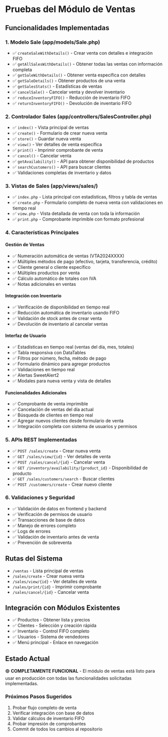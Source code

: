 # Pruebas del Módulo de Ventas

## Funcionalidades Implementadas

### 1. Modelo Sale (app/models/Sale.php)
- ✅ `createSaleWithDetails()` - Crear venta con detalles e integración FIFO
- ✅ `getAllSalesWithDetails()` - Obtener todas las ventas con información completa
- ✅ `getSaleWithDetails()` - Obtener venta específica con detalles
- ✅ `getSaleDetails()` - Obtener productos de una venta
- ✅ `getSalesStats()` - Estadísticas de ventas
- ✅ `cancelSale()` - Cancelar venta y devolver inventario
- ✅ `reduceInventoryFIFO()` - Reducción de inventario FIFO
- ✅ `returnInventoryFIFO()` - Devolución de inventario FIFO

### 2. Controlador Sales (app/controllers/SalesController.php)
- ✅ `index()` - Vista principal de ventas
- ✅ `create()` - Formulario de crear nueva venta
- ✅ `store()` - Guardar nueva venta
- ✅ `view()` - Ver detalles de venta específica
- ✅ `print()` - Imprimir comprobante de venta
- ✅ `cancel()` - Cancelar venta
- ✅ `getAvailability()` - API para obtener disponibilidad de productos
- ✅ `searchCustomers()` - API para buscar clientes
- ✅ Validaciones completas de inventario y datos

### 3. Vistas de Sales (app/views/sales/)
- ✅ `index.php` - Lista principal con estadísticas, filtros y tabla de ventas
- ✅ `create.php` - Formulario completo de nueva venta con validaciones en tiempo real
- ✅ `view.php` - Vista detallada de venta con toda la información
- ✅ `print.php` - Comprobante imprimible con formato profesional

### 4. Características Principales

#### Gestión de Ventas
- ✅ Numeración automática de ventas (VTA2024XXXX)
- ✅ Múltiples métodos de pago (efectivo, tarjeta, transferencia, crédito)
- ✅ Cliente general o cliente específico
- ✅ Múltiples productos por venta
- ✅ Cálculo automático de totales con IVA
- ✅ Notas adicionales en ventas

#### Integración con Inventario
- ✅ Verificación de disponibilidad en tiempo real
- ✅ Reducción automática de inventario usando FIFO
- ✅ Validación de stock antes de crear venta
- ✅ Devolución de inventario al cancelar ventas

#### Interfaz de Usuario
- ✅ Estadísticas en tiempo real (ventas del día, mes, totales)
- ✅ Tabla responsiva con DataTables
- ✅ Filtros por número, fecha, método de pago
- ✅ Formulario dinámico para agregar productos
- ✅ Validaciones en tiempo real
- ✅ Alertas SweetAlert2
- ✅ Modales para nueva venta y vista de detalles

#### Funcionalidades Adicionales
- ✅ Comprobante de venta imprimible
- ✅ Cancelación de ventas del día actual
- ✅ Búsqueda de clientes en tiempo real
- ✅ Agregar nuevos clientes desde formulario de venta
- ✅ Integración completa con sistema de usuarios y permisos

### 5. APIs REST Implementadas
- ✅ `POST /sales/create` - Crear nueva venta
- ✅ `GET /sales/view/{id}` - Ver detalles de venta
- ✅ `POST /sales/cancel/{id}` - Cancelar venta
- ✅ `GET /inventory/availability/{product_id}` - Disponibilidad de producto
- ✅ `GET /sales/customers/search` - Buscar clientes
- ✅ `POST /customers/create` - Crear nuevo cliente

### 6. Validaciones y Seguridad
- ✅ Validación de datos en frontend y backend
- ✅ Verificación de permisos de usuario
- ✅ Transacciones de base de datos
- ✅ Manejo de errores completo
- ✅ Logs de errores
- ✅ Validación de inventario antes de venta
- ✅ Prevención de sobreventa

## Rutas del Sistema
- `/ventas` - Lista principal de ventas
- `/sales/create` - Crear nueva venta
- `/sales/view/{id}` - Ver detalles de venta
- `/sales/print/{id}` - Imprimir comprobante
- `/sales/cancel/{id}` - Cancelar venta

## Integración con Módulos Existentes
- ✅ Productos - Obtener lista y precios
- ✅ Clientes - Selección y creación rápida
- ✅ Inventario - Control FIFO completo
- ✅ Usuarios - Sistema de vendedores
- ✅ Menú principal - Enlace en navegación

## Estado Actual
🟢 **COMPLETAMENTE FUNCIONAL** - El módulo de ventas está listo para usar en producción con todas las funcionalidades solicitadas implementadas.

### Próximos Pasos Sugeridos
1. Probar flujo completo de venta
2. Verificar integración con base de datos
3. Validar cálculos de inventario FIFO
4. Probar impresión de comprobantes
5. Commit de todos los cambios al repositorio